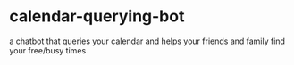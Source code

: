 # calendar-querying-bot
a chatbot that queries your calendar and helps your friends and family find your free/busy times

